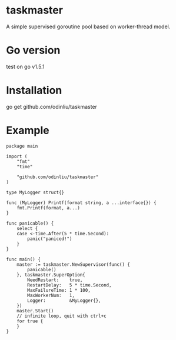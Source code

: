 # taskmaster
A simple supervised goroutine pool based on worker-thread model.

# Go version
test on go v1.5.1

# Installation
go get github.com/odinliu/taskmaster

# Example
```
package main

import (
	"fmt"
	"time"

	"github.com/odinliu/taskmaster"
)

type MyLogger struct{}

func (MyLogger) Printf(format string, a ...interface{}) {
	fmt.Printf(format, a...)
}

func panicable() {
	select {
	case <-time.After(5 * time.Second):
		panic("paniced!")
	}
}

func main() {
	master := taskmaster.NewSupervisor(func() {
		panicable()
	}, taskmaster.SuperOption{
		NeedRestart:    true,
		RestartDelay:   5 * time.Second,
		MaxFailureTime: 1 * 100,
		MaxWorkerNum:   1,
		Logger:         &MyLogger{},
	})
	master.Start()
	// infinite loop, quit with ctrl+c
	for true {
	}
}
```
